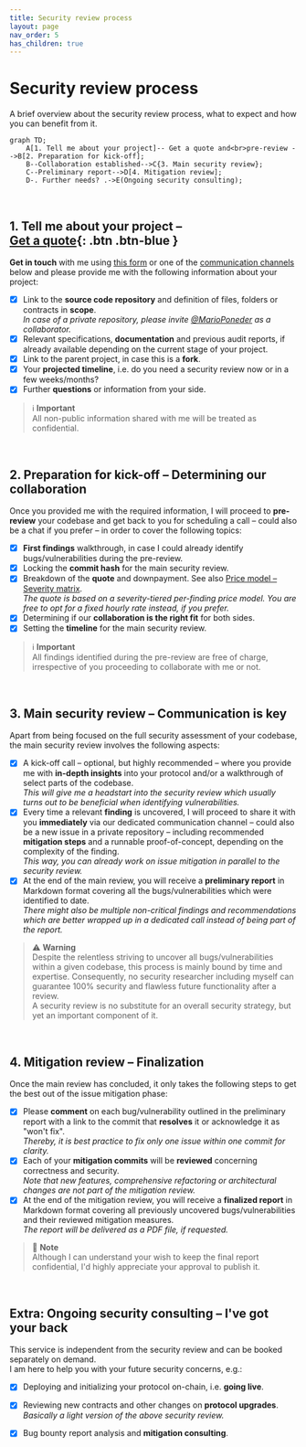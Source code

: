```yaml
---
title: Security review process
layout: page
nav_order: 5
has_children: true
---
```


# Security review process
A brief overview about the security review process, what to expect and how you can benefit from it.

```mermaid
graph TD;
    A[1. Tell me about your project]-- Get a quote and<br>pre-review -->B[2. Preparation for kick-off];
    B--Collaboration established-->C{3. Main security review};
    C--Preliminary report-->D[4. Mitigation review];
    D-. Further needs? .->E(Ongoing security consulting);
```

&nbsp;

## <span style="vertical-align: middle;">1. Tell me about your project &ndash; <span class="fs-4" style="display:inline-block; vertical-align: middle;">[Get a quote](https://tally.so/r/3lOGb6){: .btn .btn-blue }</span></span>

**Get in touch** with me using [this form](https://tally.so/r/3lOGb6) or one of the [communication channels](#communication-channels) below and please provide me with the following information about your project:

- [x] Link to the **source code repository** and definition of files, folders or contracts in **scope**.  
*In case of a private repository, please invite [@MarioPoneder](https://github.com/MarioPoneder) as a collaborator.*  
- [x] Relevant specifications, **documentation** and previous audit reports, if already available depending on the current stage of your project.  
- [x] Link to the parent project, in case this is a **fork**.  
- [x] Your **projected timeline**, i.e. do you need a security review now or in a few weeks/months?  
- [x] Further **questions** or information from your side.  

> ℹ️ **Important**  
> All non-public information shared with me will be treated as confidential.

&nbsp;

## 2. Preparation for kick-off &ndash; Determining our collaboration
Once you provided me with the required information, I will proceed to **pre-review** your codebase and get back to you for scheduling a call &ndash; could also be a chat if you prefer &ndash; in order to cover the following topics:
- [x] **First findings** walkthrough, in case I could already identify bugs/vulnerabilities during the pre-review.
- [x] Locking the **commit hash** for the main security review.
- [x] Breakdown of the **quote** and downpayment. See also [Price model &ndash; Severity matrix](/price-model.html).  
  *The quote is based on a severity-tiered per-finding price model. You are free to opt for a fixed hourly rate instead, if you prefer.*
- [x] Determining if our **collaboration is the right fit** for both sides.
- [x] Setting the **timeline** for the main security review.

> ℹ️ **Important**  
> All findings identified during the pre-review are free of charge, irrespective of you proceeding to collaborate with me or not.

&nbsp;

## 3. Main security review &ndash; Communication is key

Apart from being focused on the full security assessment of your codebase, the main security review involves the following aspects:
- [x] A kick-off call  &ndash; optional, but highly recommended &ndash; where you provide me with **in-depth insights** into your protocol and/or a walkthrough of select parts of the codebase.  
*This will give me a headstart into the security review which usually turns out to be beneficial when identifying vulnerabilities.*
- [x] Every time a relevant **finding** is uncovered, I will proceed to share it with you **immediately** via our dedicated communication channel &ndash; could also be a new issue in a private repository &ndash; including recommended **mitigation steps** and a runnable proof-of-concept, depending on the complexity of the finding.  
*This way, you can already work on issue mitigation in parallel to the security review.*
- [x] At the end of the main review, you will receive a **preliminary report** in Markdown format covering all the bugs/vulnerabilities which were identified to date.  
*There might also be multiple non-critical findings and recommendations which are better wrapped up in a dedicated call instead of being part of the report.*

> ⚠️ **Warning**  
> Despite the relentless striving to uncover all bugs/vulnerabilities within a given codebase, this process is mainly bound by time and expertise. Consequently, no security researcher including myself can guarantee 100% security and flawless future functionality after a review.  
> A security review is no substitute for an overall security strategy, but yet an important component of it.  

&nbsp;

## 4. Mitigation review &ndash; Finalization

Once the main review has concluded, it only takes the following steps to get the best out of the issue mitigation phase:
- [x] Please **comment** on each bug/vulnerability outlined in the preliminary report with a link to the commit that **resolves** it or acknowledge it as "won't fix".  
*Thereby, it is best practice to fix only one issue within one commit for clarity.*
- [x] Each of your **mitigation commits** will be **reviewed** concerning correctness and security.  
  *Note that new features, comprehensive refactoring or architectural changes are not part of the mitigation review.*
- [x] At the end of the mitigation review, you will receive a **finalized report** in Markdown format covering all previously uncovered bugs/vulnerabilities and their reviewed mitigation measures.  
  *The report will be delivered as a PDF file, if requested.*

> 📝 **Note**  
> Although I can understand your wish to keep the final report confidential, I'd highly appreciate your approval to publish it.

&nbsp;

## Extra: Ongoing security consulting &ndash; I've got your back
This service is independent from the security review and can be booked separately on demand.  
I am here to help you with your future security concerns, e.g.:
- [x] Deploying and initializing your protocol on-chain, i.e. **going live**.
- [x] Reviewing new contracts and other changes on **protocol upgrades**.  
   *Basically a light version of the above security review.*
- [x] Bug bounty report analysis and **mitigation consulting**.

